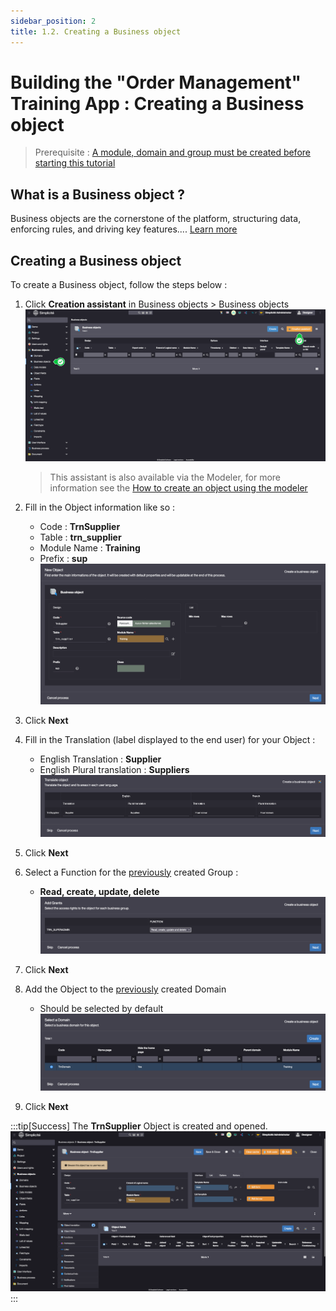 ```yaml
---
sidebar_position: 2
title: 1.2. Creating a Business object
---
```


# Building the "Order Management" Training App : Creating a Business object

> Prerequisite : [A module, domain and group must be created before starting this tutorial](/tutorial/getting-started/module)

## What is a Business object ?

Business objects are the cornerstone of the platform, structuring data, enforcing rules, and driving key features.... [Learn more](/make/businessobjects/business-objects)

## Creating a Business object

To create a Business object, follow the steps below :

1. Click **Creation assistant** in Business objects > Business objects    
	![](img/object/assistant.png)

	> This assistant is also available via the Modeler, for more information see the [How to create an object using the modeler](/make/businessobjects/business-objects#creation-assistant-via-the-modeler)
2. Fill in the Object information like so :
	- Code : **TrnSupplier**
	- Table : **trn_supplier**
	- Module Name : **Training**
	- Prefix : **sup**  
	![](img/object/object.png)
3. Click **Next**
4. Fill in the Translation (label displayed to the end user) for your Object :
	- English Translation : **Supplier** 
	- English Plural translation : **Suppliers**
	![](img/object/translate.png)
5. Click **Next**
6. Select a Function for the [previously](/tutorial/getting-started/module) created Group :
	- **Read, create, update, delete**  
	![](img/object/grant.png)
7. Click **Next**
8. Add the Object to the [previously](/tutorial/getting-started/module) created Domain
	- Should be selected by default  
	![](img/object/domain.png)
9. Click **Next**

:::tip[Success]
The <b>TrnSupplier</b> Object is created and opened.
	![](img/object/success.png)
:::
